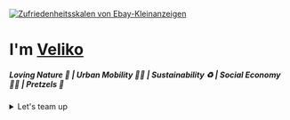 [![Zufriedenheitsskalen von Ebay-Kleinanzeigen](https://user-images.githubusercontent.com/119793693/236852963-8280a650-30ff-4561-a20f-1514de2bfb1c.png)](#)

# I'm [Veliko](https://velikokardziev.de/)
##### Loving Nature 🌳 | Urban Mobility 🚴‍♂️ | Sustainability ♻️ | Social Economy ✌🏼 | Pretzels 🥨

<details><summary>Let's team up</summary>
📍 Greifswald
  
[![LinkedIn](https://skillicons.dev/icons?i=linkedin)](https://www.linkedin.com/in/velikokardziev) [![Instagram](https://skillicons.dev/icons?i=instagram)](https://www.instagram.com/vaupunkt)
</details>

